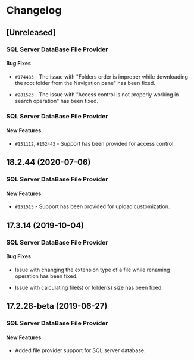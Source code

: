 # Changelog

## [Unreleased]

### SQL Server DataBase File Provider

#### Bug Fixes

- `#174483` - The issue with "Folders order is improper while downloading the root folder from the Navigation pane" has been fixed.

- `#281523` - The issue with "Access control is not properly working in search operation" has been fixed.

### SQL Server DataBase File Provider

#### New Features

- `#151112`, `#152443` - Support has been provided for access control.

## 18.2.44 (2020-07-06)

### SQL Server DataBase File Provider

#### New Features

- `#151515` - Support has been provided for upload customization.

## 17.3.14 (2019-10-04)

### SQL Server DataBase File Provider

#### Bug Fixes

- Issue with changing the extension type of a file while renaming operation has been fixed.

- Issue with calculating file(s) or folder(s) size has been fixed.

## 17.2.28-beta (2019-06-27)

### SQL Server DataBase File Provider

#### New Features

- Added file provider support for SQL server database.
